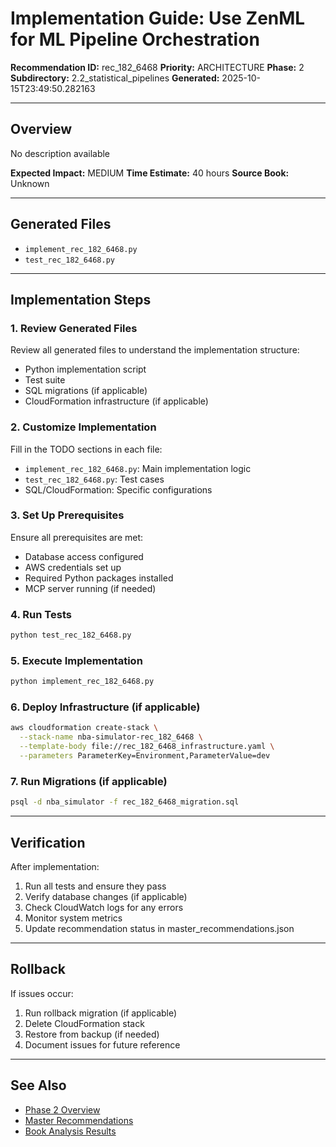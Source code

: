 # Implementation Guide: Use ZenML for ML Pipeline Orchestration

**Recommendation ID:** rec_182_6468
**Priority:** ARCHITECTURE
**Phase:** 2
**Subdirectory:** 2.2_statistical_pipelines
**Generated:** 2025-10-15T23:49:50.282163

---

## Overview

No description available

**Expected Impact:** MEDIUM
**Time Estimate:** 40 hours
**Source Book:** Unknown

---

## Generated Files

- `implement_rec_182_6468.py`
- `test_rec_182_6468.py`

---

## Implementation Steps

### 1. Review Generated Files

Review all generated files to understand the implementation structure:
- Python implementation script
- Test suite
- SQL migrations (if applicable)
- CloudFormation infrastructure (if applicable)

### 2. Customize Implementation

Fill in the TODO sections in each file:
- `implement_rec_182_6468.py`: Main implementation logic
- `test_rec_182_6468.py`: Test cases
- SQL/CloudFormation: Specific configurations

### 3. Set Up Prerequisites

Ensure all prerequisites are met:
- Database access configured
- AWS credentials set up
- Required Python packages installed
- MCP server running (if needed)

### 4. Run Tests

```bash
python test_rec_182_6468.py
```

### 5. Execute Implementation

```bash
python implement_rec_182_6468.py
```

### 6. Deploy Infrastructure (if applicable)

```bash
aws cloudformation create-stack \
  --stack-name nba-simulator-rec_182_6468 \
  --template-body file://rec_182_6468_infrastructure.yaml \
  --parameters ParameterKey=Environment,ParameterValue=dev
```

### 7. Run Migrations (if applicable)

```bash
psql -d nba_simulator -f rec_182_6468_migration.sql
```

---

## Verification

After implementation:
1. Run all tests and ensure they pass
2. Verify database changes (if applicable)
3. Check CloudWatch logs for any errors
4. Monitor system metrics
5. Update recommendation status in master_recommendations.json

---

## Rollback

If issues occur:
1. Run rollback migration (if applicable)
2. Delete CloudFormation stack
3. Restore from backup (if needed)
4. Document issues for future reference

---

## See Also

- [Phase 2 Overview](/Users/ryanranft/nba-simulator-aws/docs/phases/phase_2/)
- [Master Recommendations](/Users/ryanranft/nba-mcp-synthesis/analysis_results/master_recommendations.json)
- [Book Analysis Results](/Users/ryanranft/nba-mcp-synthesis/analysis_results/)
